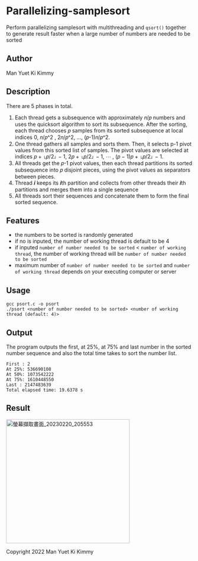 # Parallelizing-samplesort
Perform parallelizing samplesort with multithreading and `qsort()` together to generate result faster when a large number of numbers are needed to be sorted

## Author
Man Yuet Ki Kimmy

## Description
There are 5 phases in total.
1. Each thread gets a subsequence with approximately 𝑛/𝑝 numbers and uses the quicksort algorithm to sort its subsequence.  After the sorting, each thread chooses 𝑝 samples from its sorted subsequence at local indices 0, 𝑛/𝑝^2 , 2𝑛/𝑝^2, ..., (𝑝-1)𝑛/𝑝^2.
2. One thread gathers all samples and sorts them. Then, it selects p-1 pivot values from this sorted list of samples. The pivot values are selected at indices 𝑝 + ⌊𝑝/2⌋ − 1, 2𝑝 + ⌊𝑝/2⌋ − 1, ⋯ , (𝑝 − 1)𝑝 + ⌊𝑝/2⌋ − 1.
3. All threads get the 𝑝-1 pivot values, then each thread partitions its sorted subsequence into 𝑝 disjoint pieces, using the pivot values as separators between pieces.
4. Thread 𝒊 keeps its 𝒊th partition and collects from other threads their 𝒊th partitions and merges them into a single sequence
5. All threads sort their sequences and concatenate them to form the final sorted sequence.

## Features
- the numbers to be sorted is randomly generated
- if no <number of working thread> is inputed, the number of working thread is default to be 4
- if inputed `number of number needed to be sorted` < `number of working thread`, the number of working thread will be `number of number needed to be sorted`
- maximum number of `number of number needed to be sorted` and `number of working thread` depends on your executing computer or server

## Usage
```
gcc psort.c -o psort
./psort <number of number needed to be sorted> <number of working thread (default: 4)>
```

## Output
The program outputs the first, at 25%, at 75% and last number in the sorted number sequence and also the total time takes to sort the number list.
```
First : 2
At 25%: 536690108
At 50%: 1073542222
At 75%: 1610448550
Last : 2147483639
Total elapsed time: 19.6378 s
```

## Result
<img width="334" alt="螢幕擷取畫面_20230220_205553" src="https://user-images.githubusercontent.com/78306170/220115374-75387693-0066-439b-b1ac-1560ffe41568.png">

Copyright 2022 Man Yuet Ki Kimmy

